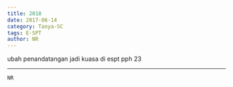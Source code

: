 ```yaml
---
title: 2018
date: 2017-06-14
category: Tanya-SC
tags: E-SPT
author: NR
---
```


ubah penandatangan jadi kuasa di espt pph 23

---



`NR`
